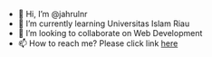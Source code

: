 - 👋 Hi, I’m @jahrulnr
- 🌱 I’m currently learning Universitas Islam Riau
- 💞️ I’m looking to collaborate on Web Development
- 📫 How to reach me? Please click link <a href="//jahrulnr.github.io">here</a>

<!---
jahrulnr/jahrulnr is a ✨ special ✨ repository because its `README.md` (this file) appears on your GitHub profile.
You can click the Preview link to take a look at your changes.
--->
